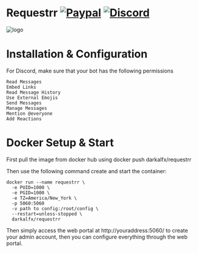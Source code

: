 Requestrr [![Paypal](https://img.shields.io/liberapay/patrons/0?color=3b7bbf%20&label=Paypal&style=flat)](https://www.paypal.com/cgi-bin/webscr?cmd=_donations&business=ELFGQ65FJFPVQ&currency_code=CAD&source=url) [![Discord](https://img.shields.io/badge/Discord-Invite-%237289da)](https://discord.gg/ATCM64M)
=================

![logo](https://i.imgur.com/h04cmDz.png)


Installation & Configuration
==================

For Discord, make sure that your bot has the following permissions

    Read Messages
    Embed Links
    Read Message History
    Use External Emojis
    Send Messages
    Manage Messages
    Mention @everyone
    Add Reactions


Docker Setup & Start
==================

First pull the image from docker hub using docker push darkalfx/requestrr

Then use the following command create and start the container:

    docker run --name requestrr \
      -e PUID=1000 \
      -e PGID=1000 \
      -e TZ=America/New_York \
      -p 5060:5060
      -v path to config:/root/config \
      --restart=unless-stopped \
      darkalfx/requestrr

Then simply access the web portal at http://youraddress:5060/ to create your admin account, then you can configure everything through the web portal. 